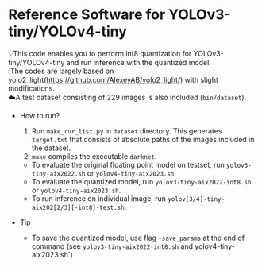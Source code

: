 # Reference Software for YOLOv3-tiny/YOLOv4-tiny
  💡This code enables you to perform int8 quantization for YOLOv3-tiny/YOLOv4-tiny and run inference with the quantized model.\
  🕯The codes are largely based on yolo2_light(https://github.com/AlexeyAB/yolo2_light/) with slight modifications.\
  ☁️A test dataset consisting of 229 images is also included (`bin/dataset`).

* How to run?
  1. Run `make_cur_list.py` in `dataset` directory. This generates `target.txt` that consists of absolute paths of the images included in the dataset.
  2. `make` compiles the executable `darknet`.
  - To evaluate the original floating point model on testset, run `yolov3-tiny-aix2022.sh` or `yolov4-tiny-aix2023.sh`.
  - To evaluate the quantized model, run `yolov3-tiny-aix2022-int8.sh` or `yolov4-tiny-aix2023.sh`.
  - To run inference on individual image, run `yolov[3/4]-tiny-aix202[2/3][-int8]-test.sh`.

* Tip
  - To save the quantized model, use flag `-save_params` at the end of command (see `yolov3-tiny-aix2022-int8.sh` and yolov4-tiny-aix2023.sh`)
